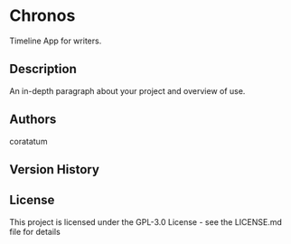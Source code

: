 # Chronos

Timeline App for writers.

## Description

An in-depth paragraph about your project and overview of use.

## Authors

coratatum

## Version History

## License

This project is licensed under the GPL-3.0 License - see the LICENSE.md file for details
